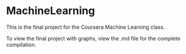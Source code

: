 # MachineLearning

This is the final project for the Coursera Machine Learning class. 

To view the final project with graphs, view the .md file for the complete compilation.
